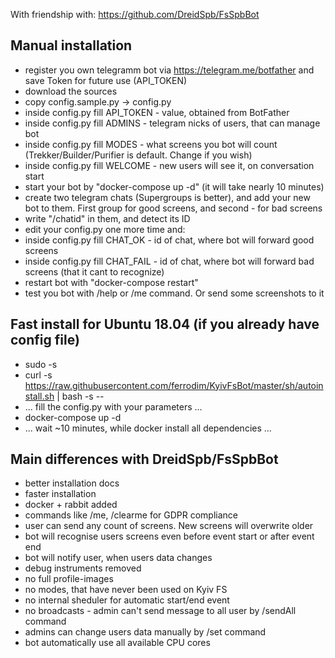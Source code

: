 With friendship with: https://github.com/DreidSpb/FsSpbBot

Manual installation
-----------------------------------
* register you own telegramm bot via https://telegram.me/botfather and save Token for future use (API_TOKEN)
* download the sources
* copy config.sample.py -> config.py
* inside config.py fill API_TOKEN - value, obtained from BotFather
* inside config.py fill ADMINS - telegram nicks of users, that can manage bot
* inside config.py fill MODES - what screens you bot will count (Trekker/Builder/Purifier is default. Change if you wish)
* inside config.py fill WELCOME - new users will see it, on conversation start
* start your bot by "docker-compose up -d" (it will take nearly 10 minutes)
* create two telegram chats (Supergroups is better), and add your new bot to them. First group for good screens, and second - for bad screens
* write "/chatid" in them, and detect its ID
* edit your config.py one more time and:
* inside config.py fill CHAT_OK - id of chat, where bot will forward good screens
* inside config.py fill CHAT_FAIL - id of chat, where bot will forward bad screens (that it cant to recognize)
* restart bot with "docker-compose restart"
* test you bot with /help or /me command. Or send some screenshots to it


Fast install for Ubuntu 18.04 (if you already have config file)
-----------------------------------
* sudo -s
* curl -s https://raw.githubusercontent.com/ferrodim/KyivFsBot/master/sh/autoinstall.sh | bash -s --
* ... fill the config.py with your parameters ...
* docker-compose up -d
* ... wait ~10 minutes, while docker install all dependencies ...


Main differences with DreidSpb/FsSpbBot
-----------------------------------
* better installation docs
* faster installation
* docker + rabbit added
* commands like /me, /clearme for GDPR compliance
* user can send any count of screens. New screens will overwrite older
* bot will recognise users screens even before event start or after event end
* bot will notify user, when users data changes
* debug instruments removed
* no full profile-images
* no modes, that have never been used on Kyiv FS
* no internal sheduler for automatic start/end event
* no broadcasts - admin can't send message to all user by /sendAll command
* admins can change users data manually by /set command
* bot automatically use all available CPU cores
